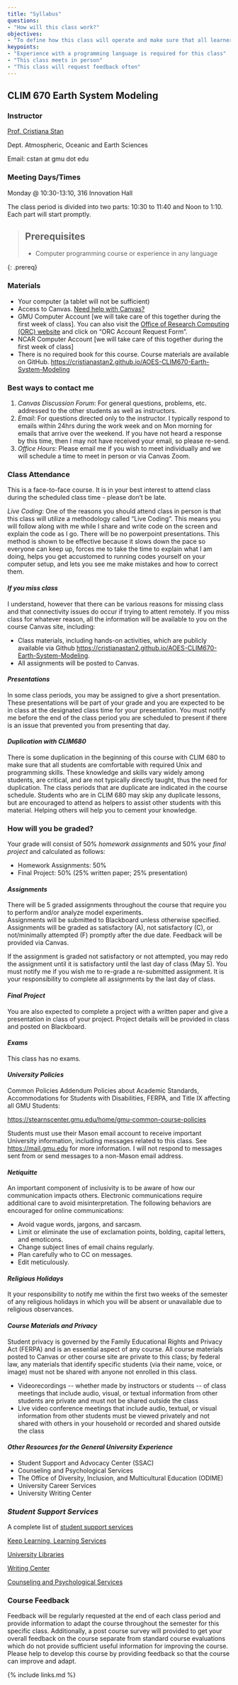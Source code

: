 ```yaml
---
title: "Syllabus"
questions:
- "How will this class work?"
objectives:
- "To define how this class will operate and make sure that all learners know how to access and operate the required technology"
keypoints:
- "Experience with a programming language is required for this class"
- "This class meets in person"
- "This class will request feedback often"
---
```


## CLIM 670 Earth System Modeling

### Instructor

<a href="http://mason.gmu.edu/~cstan">Prof. Cristiana Stan</a>

Dept. Atmospheric, Oceanic and Earth Sciences

Email: cstan at gmu dot edu

### Meeting Days/Times

Monday @ 10:30-13:10, 316 Innovation Hall 
<p>
The class period is divided into two parts: 10:30 to 11:40 and Noon to 1:10.  Each part will start promptly.
</p>

> ## Prerequisites
>
> * Computer programming course or experience in any language
>
{: .prereq}

### Materials

* Your computer (a tablet will not be sufficient)
* Access to Canvas. <a href="https://lms.gmu.edu/getting-started-students/"> Need help with Canvas?</a>
* GMU Computer Account [we will take care of this together during the first week of class]. You can also visit the <a href="https://orc.gmu.edu/new-user-information/"> Office of Research Computing (ORC) website</a> and click on “ORC Account Request Form”.
* NCAR Computer Account [we will take care of this together during the first week of class]
* There is no required book for this course. Course materials are available on GitHub. <a href="https://cristianastan2.github.io/AOES-CLIM670-Earth-System-Modeling/"> https://cristianastan2.github.io/AOES-CLIM670-Earth-System-Modeling</a>


### Best ways to contact me

1. _Canvas Discussion Forum_: For general questions, problems, etc. addressed to the other students as well as instructors. 
2. _Email_: For questions directed only to the instructor. I typically respond to emails within 24hrs during the work week and on Mon morning for emails that arrive over the weekend.  If you have not heard a response by this time, then I may not have received your email, so please re-send.
3. _Office Hours_: Please email me if you wish to meet individually and we will schedule a time to meet in person or via Canvas Zoom.

### Class Attendance

This is a face-to-face course. It is in your best interest to attend class during the scheduled class time - please don’t be late.

_Live Coding_: One of the reasons you should attend class in person is that this class will utilize a methodology called “Live Coding”.  This means you will follow along with me while I share and write code on the screen and explain the code as I go.  There will be no powerpoint presentations. This method is shown to be effective because it slows down the pace so everyone can keep up, forces me to take the time to explain what I am doing, helps you get accustomed to running codes yourself on your computer setup, and lets you see me make mistakes and how to correct them.

#### _If you miss class_

I understand, however that there can be various reasons for missing class and that connectivity issues do occur if trying to attent remotely.  If you miss class for whatever reason, all the information will be available to you on the course Canvas site, including:
* Class materials, including hands-on activities, which are publicly available via Github <a href="https://cristianastan2.github.io/AOES-CLIM670-Earth-System-Modeling/"> https://cristianastan2.github.io/AOES-CLIM670-Earth-System-Modeling</a>.
* All assignments will be posted to Canvas.

#### _Presentations_

In some class periods, you may be assigned to give a short presentation.  These presentations will be part of your grade and you are expected to be in class at the designated class time for your presentation. You must notify me before the end of the class period you are scheduled to present if there is an issue that prevented you from presenting that day.

#### _Duplication with CLIM680_

There is some duplication in the beginning of this course with CLIM 680 to make sure that all students are comfortable with required Unix and programming skills.  These knowledge and skills vary widely among students, are critical, and are not typically directly taught, thus the need for duplication.  The class periods that are duplicate are indicated in the course schedule.  Students who are in CLIM 680 may skip any duplicate lessons, but are encouraged to attend as helpers to assist other students with this material.  Helping others will help you to cement your knowledge.

### How will you be graded?

Your grade will consist of 50% _homework assignments_ and 50% your _final project_ and calculated as follows:

* Homework Assignments: 50%
* Final Project: 50% (25% written paper; 25% presentation)

#### _Assignments_
There will be 5 graded assignments throughout the course that require you to perform and/or analyze model experiments.  
Assignments will be submitted to Blackboard unless otherwise specified.
Assignments will be graded as satisfactory (A), not satisfactory (C), or not/minimally attempted (F) promptly after the due date. Feedback will be provided via Canvas.

If the assignment is graded not satisfactory or not attempted, you may redo the assignment until it is satisfactory until the last day of class (May 5). You must notify me if you wish me to re-grade a re-submitted assignment. It is your responsibility to complete all assignments by the last day of class.

#### _Final Project_
You are also expected to complete a project with a written paper and give a presentation in class of your project. Project details will be provided in class and posted on Blackboard.

#### _Exams_
This class has no exams.

#### _University Policies_

Common Policies Addendum
Policies about Academic Standards, Accommodations for Students with Disabilities, FERPA, and Title IX affecting all GMU Students:

<a hrefs="https://stearnscenter.gmu.edu/home/gmu-common-course-policies/"> https://stearnscenter.gmu.edu/home/gmu-common-course-policies</a>  

Students must use their Mason email account to receive important University information, including messages related to this class. See <a hrefs="https://mail.gmu.edu">https://mail.gmu.edu</a> for more information. I will not respond to messages sent from or send messages to a non-Mason email address.

#### _Netiquitte_

An important component of inclusivity is to be aware of how our communication impacts others. Electronic communications require additional care to avoid misinterpretation. The following behaviors are encouraged for online communications:

* Avoid vague words, jargons, and sarcasm.
* Limit or eliminate the use of exclamation points, bolding, capital letters, and emoticons.
* Change subject lines of email chains regularly.
* Plan carefully who to CC on messages.
* Edit meticulously.


#### _Religious Holidays_

It your responsibility to notify me within the first two weeks of the semester of any religious holidays in which you will be absent or unavailable due to religious observances.


#### _Course Materials and Privacy_

Student privacy is governed by the Family Educational Rights and Privacy Act (FERPA) and is an essential aspect of any course.
All course materials posted to Canvas or other course site are private to this class; by federal law, any materials that identify specific students (via their name, voice, or image) must not be shared with anyone not enrolled in this class.

* Videorecordings -- whether made by instructors or students -- of class meetings that include audio, visual, or textual information from other students are private and must not be shared outside the class
* Live video conference meetings that include audio, textual, or visual information from other students must be viewed privately and not shared with others in your household or recorded and shared outside the class

#### _Other Resources for the General University Experience_

* Student Support and Advocacy Center (SSAC)
* Counseling and Psychological Services
* The Office of Diversity, Inclusion, and Multicultural Education (ODIME)
* University Career Services
* University Writing Center

### _Student Support Services_
<p>
A complete list of <a href="(https://stearnscenter.gmu.edu/knowledge-center/knowing-mason-students/student-support-resources-on-campus/">student support services</a></p>
<p><a href="http://learningservices.gmu.edu/keeplearning/">Keep Learning, Learning Services</a></p>
<p><a href="http://library.gmu.edu">University Libraries</a></p>
<p><a href="http://writingcenter.gmu.edu">Writing Center</a></p>
<p><a href="http://caps.gmu.edu">Counseling and Psychological Services</a></p>

### Course Feedback

Feedback will be regularly requested at the end of each class period and provide information to adapt the course throughout the semester for this specific class. Additionally, a post course survey will provided to get your overall feedback on the course separate from standard course evaluations which do not provide sufficient useful information for improving the course.  Please help to develop this course by providing feedback so that the course can improve and adapt.

{% include links.md %}

